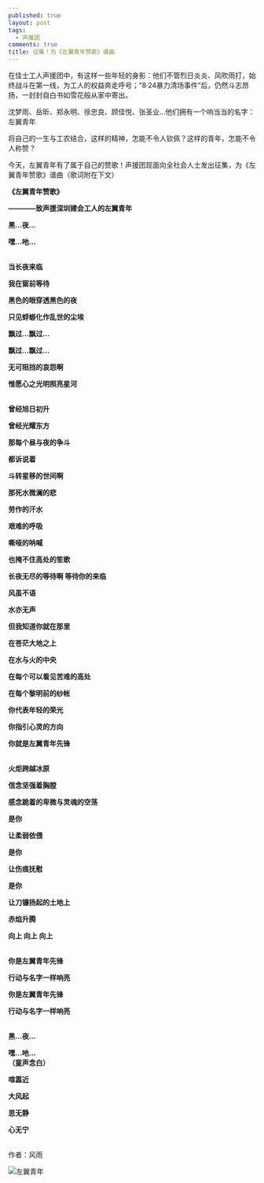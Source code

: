 ```yaml
---
published: true
layout: post
tags:
  - 声援团
comments: true
title: 征集！为《左翼青年赞歌》谱曲
---
```

在佳士工人声援团中，有这样一些年轻的身影：他们不管烈日炎炎、风吹雨打，始终战斗在第一线，为工人的权益奔走呼号；“8·24暴力清场事件”后，仍然斗志昂扬，一封封自白书如雪花般从家中寄出。

沈梦雨、岳昕、郑永明、徐忠良、顾佳悦、张圣业…他们拥有一个响当当的名字：左翼青年

将自己的一生与工农结合，这样的精神，怎能不令人钦佩？这样的青年，怎能不令人称赞？

今天，左翼青年有了属于自己的赞歌！声援团现面向全社会人士发出征集，为《左翼青年赞歌》谱曲（歌词附在下文）

<b>《左翼青年赞歌》

————致声援深圳建会工人的左翼青年

黑…夜…

嘿…吔…

<br/>
当长夜来临

我在窗前等待

黑色的眼穿透黑色的夜

只见蜉蝣化作乱世的尘埃

飘过…飘过…

飘过…飘过…

无可阻挡的哀怨啊

惟愿心之光明照亮星河

<br/>
曾经旭日初升

曾经光耀东方

那每个昼与夜的争斗

都诉说着

斗转星移的世间啊

那死水微澜的悲

劳作的汗水

艰难的呼吸

嘶哑的呐喊

也掩不住高处的笙歌

长夜无尽的等待啊
等待你的来临

风虽不语

水亦无声

但我知道你就在那里

在苍茫大地之上

在水与火的中央

在每个可以看见苦难的高处

在每个黎明前的纱帐

你代表年轻的荣光

你指引心灵的方向

你就是左翼青年先锋

<br/>
火炬跨越冰原

信念坚强着胸膛

感念跪着的卑微与灵魂的空荡


是你

让柔弱依偎

是你

让伤痕抚慰

是你

让刀镰扬起的土地上

赤焰升腾

向上 向上 向上

<br/>
你是左翼青年先锋

行动与名字一样响亮

你是左翼青年先锋

行动与名字一样响亮

<br/>
黑…夜…

嘿…吔…
<br/>
（童声念白）

喧嚣近

大风起

思无静

心无宁</b>

<br/>
作者：风雨

![左翼青年](https://i.loli.net/2018/09/07/5b9244334b440.jpg)
